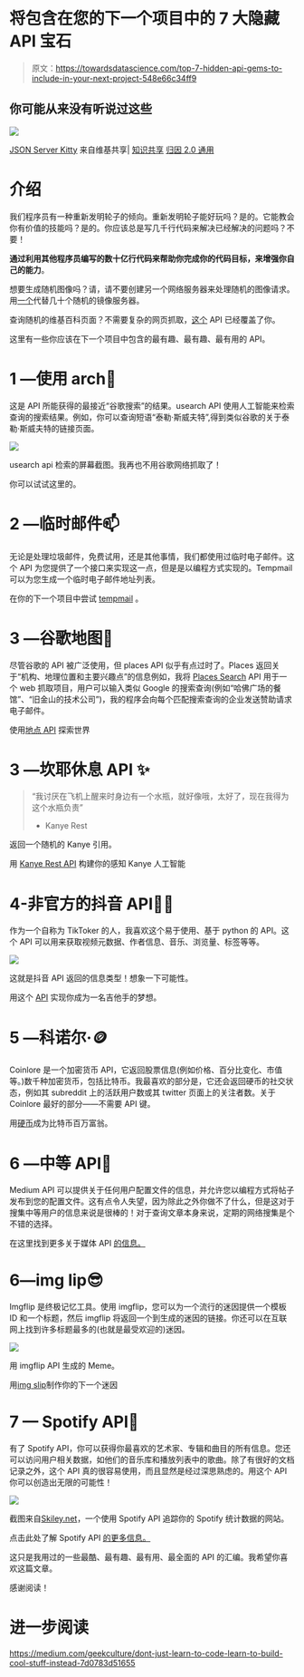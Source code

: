 # 将包含在您的下一个项目中的 7 大隐藏 API 宝石

> 原文：<https://towardsdatascience.com/top-7-hidden-api-gems-to-include-in-your-next-project-548e66c34ff9>

## 你可能从来没有听说过这些

![](img/b18e2712d12f2480e375cc174c11456e.png)

[JSON Server Kitty](https://commons.wikimedia.org/wiki/File:Use_JSON_server_kitty.jpg) 来自维基共享| [知识共享](https://en.wikipedia.org/wiki/en:Creative_Commons) [归因 2.0 通用](https://creativecommons.org/licenses/by/2.0/deed.en)

# 介绍

我们程序员有一种重新发明轮子的倾向。重新发明轮子能好玩吗？是的。它能教会你有价值的技能吗？是的。你应该总是写几千行代码来解决已经解决的问题吗？不要！

**通过利用其他程序员编写的数十亿行代码来帮助你完成你的代码目标，来增强你自己的能力**。

想要生成随机图像吗？请，请不要创建另一个网络服务器来处理随机的图像请求。用[一个](https://picsum.photos)代替几十个随机的镜像服务器。

查询随机的维基百科页面？不需要复杂的网页抓取，[这个](https://www.mediawiki.org/wiki/API:Main_page) API 已经覆盖了你。

这里有一些你应该在下一个项目中包含的最有趣、最有趣、最有用的 API。

# 1 —使用 arch🔎

这是 API 所能获得的最接近“谷歌搜索”的结果。usearch API 使用人工智能来检索查询的搜索结果。例如，你可以查询短语“泰勒·斯威夫特”,得到类似谷歌的关于泰勒·斯威夫特的链接页面。

![](img/2c4dd07eeb2f8597f0cef57cc17ec8ee.png)

usearch api 检索的屏幕截图。我再也不用谷歌网络抓取了！

你可以试试这里的。

# 2 —临时邮件📫

无论是处理垃圾邮件，免费试用，还是其他事情，我们都使用过临时电子邮件。这个 API 为您提供了一个接口来实现这一点，但是是以编程方式实现的。Tempmail 可以为您生成一个临时电子邮件地址列表。

在你的下一个项目中尝试 [tempmail](https://temp-mail.org/en/) 。

# 3 —谷歌地图🏫

尽管谷歌的 API 被广泛使用，但 places API 似乎有点过时了。Places 返回关于“机构、地理位置和主要兴趣点”的信息例如，我将 [Places Search](https://developers.google.com/maps/documentation/places/web-service/search) API 用于一个 web 抓取项目，用户可以输入类似 Google 的搜索查询(例如“哈佛广场的餐馆”、“旧金山的技术公司”)，我的程序会向每个匹配搜索查询的企业发送赞助请求电子邮件。

使用[地点 API](https://developers.google.com/maps/documentation/places/web-service/overview) 探索世界

# 3 —坎耶休息 API ✨

> “我讨厌在飞机上醒来时身边有一个水瓶，就好像哦，太好了，现在我得为这个水瓶负责”
> - Kanye Rest

返回一个随机的 Kanye 引用。

用 [Kanye Rest API](https://kanye.rest) 构建你的感知 Kanye 人工智能

# 4-非官方的抖音 API💃🏻

作为一个自称为 TikToker 的人，我喜欢这个易于使用、基于 python 的 API。这个 API 可以用来获取视频元数据、作者信息、音乐、浏览量、标签等等。

![](img/37b490ec3ce30add31d4157761061b9d.png)

这就是抖音 API 返回的信息类型！想象一下可能性。

用这个 [API](https://github.com/davidteather/TikTok-Api) 实现你成为一名吉他手的梦想。

# 5 —科诺尔·🪙

Coinlore 是一个加密货币 API，它返回股票信息(例如价格、百分比变化、市值等。)数千种加密货币，包括比特币。我最喜欢的部分是，它还会返回硬币的社交状态，例如其 subreddit 上的活跃用户数或其 twitter 页面上的关注者数。关于 Coinlore 最好的部分——不需要 API 键。

用[硬币](https://www.coinlore.com/cryptocurrency-data-api?ref=apilist.fun)成为比特币百万富翁。

# 6 —中等 API📓

Medium API 可以提供关于任何用户配置文件的信息，并允许您以编程方式将帖子发布到您的配置文件。这有点令人失望，因为除此之外你做不了什么，但是这对于搜集中等用户的信息来说是很棒的！对于查询文章本身来说，定期的网络搜集是个不错的选择。

在这里找到更多关于媒体 API [的信息。](https://github.com/Medium/medium-api-docs)

# 6—img lip😎

Imgflip 是终极记忆工具。使用 imgflip，您可以为一个流行的迷因提供一个模板 ID 和一个标题，然后 imgflip 将返回一个到生成的迷因的链接。你还可以在互联网上找到许多标题最多的(也就是最受欢迎的)迷因。

![](img/924cfec2c9bc1552ca11beb1a941e588.png)

用 imgflip API 生成的 Meme。

用[img slip](https://imgflip.com/api)制作你的下一个迷因

# 7 — Spotify API🎵

有了 Spotify API，你可以获得你最喜欢的艺术家、专辑和曲目的所有信息。您还可以访问用户相关数据，如他们的音乐库和播放列表中的歌曲。除了有很好的文档记录之外，这个 API 真的很容易使用，而且显然是经过深思熟虑的。用这个 API 你可以创造出无限的可能性！

![](img/9092ab47912a6e9a8e98030d8377a841.png)

截图来自[Skiley.net](https://skiley.net/)，一个使用 Spotify API 追踪你的 Spotify 统计数据的网站。

点击此处了解 Spotify API [的更多信息。](https://developer.spotify.com/documentation/web-api/)

这只是我用过的一些最酷、最有趣、最有用、最全面的 API 的汇编。我希望你喜欢这篇文章。

感谢阅读！

# 进一步阅读

<https://medium.com/geekculture/dont-just-learn-to-code-learn-to-build-cool-stuff-instead-7d0783d51655>  </your-friends-probably-have-more-friends-than-you-b44ffcb5280> 